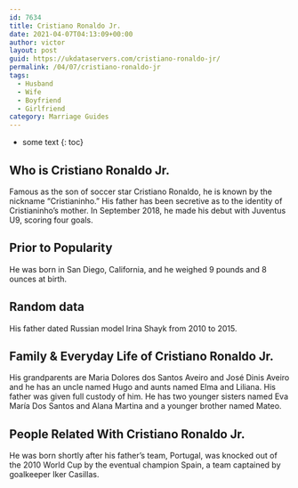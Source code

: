 ```yaml
---
id: 7634
title: Cristiano Ronaldo Jr.
date: 2021-04-07T04:13:09+00:00
author: victor
layout: post
guid: https://ukdataservers.com/cristiano-ronaldo-jr/
permalink: /04/07/cristiano-ronaldo-jr
tags:
  - Husband
  - Wife
  - Boyfriend
  - Girlfriend
category: Marriage Guides
---
```


* some text
{: toc}


## Who is Cristiano Ronaldo Jr.



Famous as the son of soccer star Cristiano Ronaldo, he is known by the nickname &#8220;Cristianinho.&#8221; His father has been secretive as to the identity of Cristianinho&#8217;s mother. In September 2018, he made his debut with Juventus U9, scoring four goals. 

                
                
                
## Prior to Popularity



He was born in San Diego, California, and he weighed 9 pounds and 8 ounces at birth.

                
                
                
## Random data



His father dated Russian model Irina Shayk from 2010 to 2015.

                
                
                
## Family & Everyday Life of Cristiano Ronaldo Jr.



His grandparents are Maria Dolores dos Santos Aveiro and José Dinis Aveiro and he has an uncle named Hugo and aunts named Elma and Liliana. His father was given full custody of him. He has two younger sisters named Eva María Dos Santos and Alana Martina and a younger brother named Mateo. 

                
                
                
## People Related With Cristiano Ronaldo Jr.



He was born shortly after his father&#8217;s team, Portugal, was knocked out of the 2010 World Cup by the eventual champion Spain, a team captained by goalkeeper Iker Casillas.

                
              
            
          
          
          